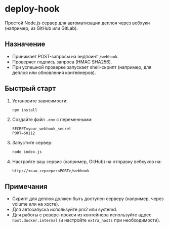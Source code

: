 # deploy-hook

Простой Node.js сервер для автоматизации деплоя через вебхуки (например, из GitHub или GitLab).

## Назначение
- Принимает POST-запросы на эндпоинт `/webhook`.
- Проверяет подпись запроса (HMAC SHA256).
- При успешной проверке запускает shell-скрипт (например, для деплоя или обновления контейнеров).

## Быстрый старт
1. Установите зависимости:
   ```sh
   npm install
   ```
2. Создайте файл `.env` с переменными:
   ```env
   SECRET=your_webhook_secret
   PORT=60112
   ```
3. Запустите сервер:
   ```sh
   node index.js
   ```
4. Настройте ваш сервис (например, GitHub) на отправку вебхуков на:
   ```
   http://<ваш_сервер>:<PORT>/webhook
   ```

## Примечания
- Скрипт для деплоя должен быть доступен серверу (например, через volume или на хосте).
- Для автозапуска используйте pm2 или systemd.
- Для работы с реверс-прокси из контейнера используйте адрес `host.docker.internal` (и настройте `extra_hosts` при необходимости). 